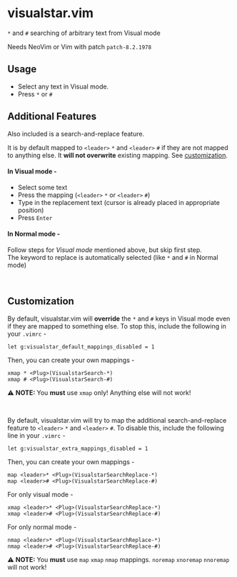 # visualstar.vim

`*` and `#` searching of arbitrary text from Visual mode

Needs NeoVim or Vim with patch `patch-8.2.1978`

## Usage

- Select any text in Visual mode.
- Press `*` or `#`

## Additional Features

Also included is a search-and-replace feature.

It is by default mapped to `<leader>` `*` and `<leader>` `#` if they are not mapped to anything else. It **will not overwrite** existing mapping. See [customization](#customization).

#### In Visual mode -

- Select some text
- Press the mapping (`<leader>` `*` or `<leader>` `#`)
- Type in the replacement text (cursor is already placed in appropriate position)
- Press `Enter`

#### In Normal mode -

Follow steps for _Visual mode_ mentioned above, but skip first step.  
The keyword to replace is automatically selected (like `*` and `#` in Normal mode)

<br>

## Customization

By default, visualstar.vim will **override** the `*` and `#` keys in Visual mode even if they are mapped to something else. To stop this, include the following in your `.vimrc` -
```vim
let g:visualstar_default_mappings_disabled = 1
```
Then, you can create your own mappings -
```vim
xmap * <Plug>(VisualstarSearch-*)
xmap # <Plug>(VisualstarSearch-#)
```
:warning: **NOTE:** You **must** use `xmap` only! Anything else will not work!

<br>

By default, visualstar.vim will try to map the additional search-and-replace feature to `<leader>` `*` and `<leader>` `#`. To disable this, include the following line in your `.vimrc` -
```vim
let g:visualstar_extra_mappings_disabled = 1
```
Then, you can create your own mappings -
```vim
map <leader>* <Plug>(VisualstarSearchReplace-*)
map <leader># <Plug>(VisualstarSearchReplace-#)
```
For only visual mode -
```vim
xmap <leader>* <Plug>(VisualstarSearchReplace-*)
xmap <leader># <Plug>(VisualstarSearchReplace-#)
```
For only normal mode -
```vim
nmap <leader>* <Plug>(VisualstarSearchReplace-*)
nmap <leader># <Plug>(VisualstarSearchReplace-#)
```
:warning: **NOTE:** You **must** use `map` `xmap` `nmap` mappings. `noremap` `xnoremap` `nnoremap` will not work!
